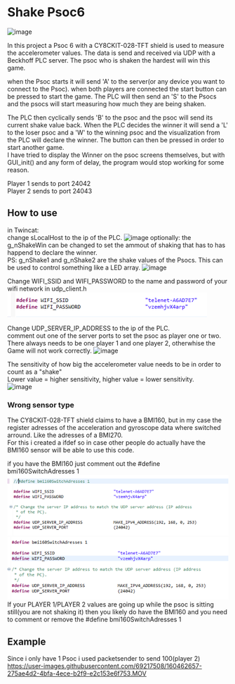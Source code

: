 # Shake Psoc6
![image](https://user-images.githubusercontent.com/69217508/160470654-f1ec0edb-1e0f-4876-9e38-e9c732972518.png)


In this project a Psoc 6 with a CY8CKIT-028-TFT shield is used to measure the accelerometer values. The data is send and received via UDP with a Beckhoff PLC server. The psoc who is shaken the hardest will win this game.

when the Psoc starts it will send 'A' to the server(or any device you want to connect to the Psoc). when both players are connected the start button can be pressed to start the game. The PLC will then send an 'S' to the Psocs and the psocs will start measuring how much they are being shaken.
  
The PLC then cyclically sends 'B' to the psoc and the psoc will send its current shake value back. When the PLC decides the winner it will send a 'L' to the loser psoc and a 'W' to the winning psoc and the visualization from the PLC will declare the winner. The button can then be pressed in order to start another game.  
I have tried to display the Winner on the psoc screens themselves, but with GUI_init() and any form of delay, the program would stop working for some reason.

Player 1 sends to port 24042  
Player 2 sends to port 24043  

## How to use
in Twincat:  
change sLocalHost to the ip of the PLC.
![image](https://user-images.githubusercontent.com/69217508/160467118-beb13334-0497-4a65-b301-0d5519010abd.png)
optionally: the g_nShakeWin can be changed to set the ammout of shaking that has to has happend to declare the winner.  
PS: g_nShake1 and g_nShake2 are the shake values of the Psocs. This can be used to control something like a LED array.
![image](https://user-images.githubusercontent.com/69217508/160470889-831c71f6-1441-43fc-a938-b056ceb429d5.png)

Change WIFI_SSID and WIFI_PASSWORD to the name and password of your wifi network in udp_client.h  
![image](./images/wifi.png)   

Change UDP_SERVER_IP_ADDRESS to the ip of the PLC.  
comment out one of the server ports to set the psoc as player one or two.  
There always needs to be one player 1 and one player 2, otherwhise the Game will not work correctly.
![image](https://user-images.githubusercontent.com/69217508/160469113-a9eb9095-989c-4614-9603-6a9c9bec604f.png) 

The sensitivity of how big the accelerometer value needs to be in order to count as a "shake"  
Lower value = higher sensitivity, higher value = lower sensitivity.  
![image](https://user-images.githubusercontent.com/69217508/160471473-891d55db-cd98-45d6-9dc1-4531be45bd4d.png)


### Wrong sensor type
The CY8CKIT-028-TFT shield claims to have a BMI160, but in my case the register adresses of the acceleration and gyroscope data where switched arround. Like the adresses of a BMI270.  
For this i created a ifdef so in case other people do actually have the BMI160 sensor will be able to use this code.   
  
if you have the BMI160 just comment out the #define bmi160SwitchAdresses 1
![image](./images/commented.png)![image](./images/uncommented.png)  
If your PLAYER 1/PLAYER 2 values are going up while the psoc is sitting still(you are not shaking it) then you likely do have the BMI160 and you need to comment or remove the  #define bmi160SwitchAdresses 1
## Example

Since i only have 1 Psoc i used packetsender to send 100(player 2)
https://user-images.githubusercontent.com/69217508/160462657-275ae4d2-4bfa-4ece-b2f9-e2c153e6f753.MOV


